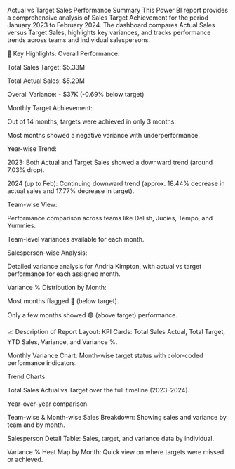  Actual vs Target Sales Performance Summary
This Power BI report provides a comprehensive analysis of Sales Target Achievement for the period January 2023 to February 2024. The dashboard compares Actual Sales versus Target Sales, highlights key variances, and tracks performance trends across teams and individual salespersons.

🔎 Key Highlights:
Overall Performance:

Total Sales Target: $5.33M

Total Actual Sales: $5.29M

Overall Variance: - $37K (-0.69% below target)

Monthly Target Achievement:

Out of 14 months, targets were achieved in only 3 months.

Most months showed a negative variance with underperformance.

Year-wise Trend:

2023: Both Actual and Target Sales showed a downward trend (around 7.03% drop).

2024 (up to Feb): Continuing downward trend (approx. 18.44% decrease in actual sales and 17.77% decrease in target).

Team-wise View:

Performance comparison across teams like Delish, Jucies, Tempo, and Yummies.

Team-level variances available for each month.

Salesperson-wise Analysis:

Detailed variance analysis for Andria Kimpton, with actual vs target performance for each assigned month.

Variance % Distribution by Month:

Most months flagged 🔴 (below target).

Only a few months showed 🟢 (above target) performance.

📈 Description of Report Layout:
KPI Cards: Total Sales Actual, Total Target, YTD Sales, Variance, and Variance %.

Monthly Variance Chart: Month-wise target status with color-coded performance indicators.

Trend Charts:

Total Sales Actual vs Target over the full timeline (2023–2024).

Year-over-year comparison.

Team-wise & Month-wise Sales Breakdown: Showing sales and variance by team and by month.

Salesperson Detail Table: Sales, target, and variance data by individual.

Variance % Heat Map by Month: Quick view on where targets were missed or achieved.

